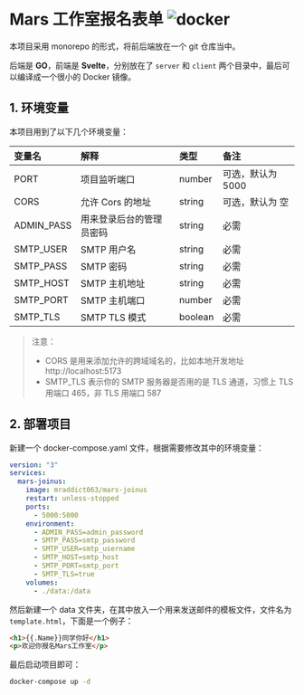 # Mars 工作室报名表单 ![docker](https://github.com/njtech-mars/joinus/actions/workflows/docker.yml/badge.svg)

本项目采用 monorepo 的形式，将前后端放在一个 git 仓库当中。

后端是 **GO**，前端是 **Svelte**，分别放在了 `server` 和 `client` 两个目录中，最后可以编译成一个很小的 Docker 镜像。

## 1. 环境变量

本项目用到了以下几个环境变量：

| 变量名     | 解释                     | 类型    | 备注              |
| :--------- | :----------------------- | :------ | :---------------- |
| PORT       | 项目监听端口             | number  | 可选，默认为 5000 |
| CORS       | 允许 Cors 的地址         | string  | 可选，默认为 空   |
| ADMIN_PASS | 用来登录后台的管理员密码 | string  | 必需              |
| SMTP_USER  | SMTP 用户名              | string  | 必需              |
| SMTP_PASS  | SMTP 密码                | string  | 必需              |
| SMTP_HOST  | SMTP 主机地址            | string  | 必需              |
| SMTP_PORT  | SMTP 主机端口            | number  | 必需              |
| SMTP_TLS   | SMTP TLS 模式            | boolean | 必需              |

> 注意：
>
> - CORS 是用来添加允许的跨域域名的，比如本地开发地址 http://localhost:5173
> - SMTP_TLS 表示你的 SMTP 服务器是否用的是 TLS 通道，习惯上 TLS 用端口 465，非 TLS 用端口 587

## 2. 部署项目

新建一个 docker-compose.yaml 文件，根据需要修改其中的环境变量：

```yaml
version: "3"
services:
  mars-joinus:
    image: mraddict063/mars-joinus
    restart: unless-stopped
    ports:
      - 5000:5000
    environment:
      - ADMIN_PASS=admin_password
      - SMTP_PASS=smtp_password
      - SMTP_USER=smtp_username
      - SMTP_HOST=smtp_host
      - SMTP_PORT=smtp_port
      - SMTP_TLS=true
    volumes:
      - ./data:/data
```

然后新建一个 data 文件夹，在其中放入一个用来发送邮件的模板文件，文件名为 `template.html`，下面是一个例子：

```html
<h1>{{.Name}}同学你好</h1>
<p>欢迎你报名Mars工作室</p>
```

最后启动项目即可：

```sh
docker-compose up -d
```
